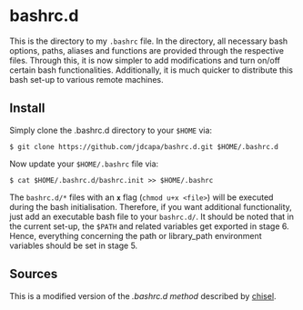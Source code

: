 bashrc.d
========

This is the directory to my `.bashrc` file.
In the directory, all necessary bash options, paths, aliases and functions are
 provided through the respective files.
Through this, it is now simpler to add modifications and turn on/off certain
 bash functionalities.
Additionally, it is much quicker to distribute this bash set-up to various
 remote machines.


Install
-------

Simply clone the .bashrc.d directory to your `$HOME` via:

    $ git clone https://github.com/jdcapa/bashrc.d.git $HOME/.bashrc.d

Now update your `$HOME/.bashrc` file via:

    $ cat $HOME/.bashrc.d/bashrc.init >> $HOME/.bashrc


The `bashrc.d/*` files with an **`x`** flag (`chmod u+x <file>`) will be
 executed during the bash initialisation.
Therefore, if you want additional functionality, just add an executable bash
 file to your `bashrc.d/`.
It should be noted that in the current set-up, the `$PATH` and related
 variables get exported in stage 6.
Hence, everything concerning the path or library_path environment variables
 should be set in stage 5.


Sources
-------

This is a modified version of the *.bashrc.d method* described by
 [chisel](http://blogs.perl.org/users/chisel/2011/08/managing-my-shell-setup.html).

